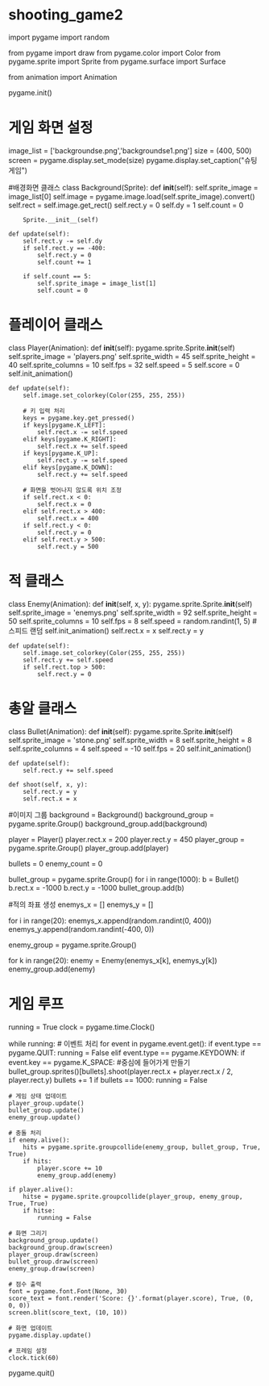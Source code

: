 # shooting_game2
import pygame
import random

from pygame import draw
from pygame.color import Color
from pygame.sprite import Sprite
from pygame.surface import Surface

from animation import Animation

pygame.init()

# 게임 화면 설정
image_list = ['backgroundse.png','backgroundse1.png']
size = (400, 500)
screen = pygame.display.set_mode(size)
pygame.display.set_caption("슈팅 게임")

#배경화면 클래스
class Background(Sprite):
    def __init__(self):
        self.sprite_image = image_list[0]
        self.image = pygame.image.load(self.sprite_image).convert()
        self.rect = self.image.get_rect()
        self.rect.y = 0
        self.dy = 1
        self.count = 0
        
        Sprite.__init__(self)

    def update(self):
        self.rect.y -= self.dy
        if self.rect.y == -400:
            self.rect.y = 0
            self.count += 1
            
        if self.count == 5:
            self.sprite_image = image_list[1]
            self.count = 0
            
# 플레이어 클래스
class Player(Animation):
    def __init__(self):
        pygame.sprite.Sprite.__init__(self)
        self.sprite_image = 'players.png'
        self.sprite_width = 45
        self.sprite_height = 40
        self.sprite_columns = 10
        self.fps = 32
        self.speed = 5
        self.score = 0
        self.init_animation()

    def update(self):
        self.image.set_colorkey(Color(255, 255, 255))
        
        # 키 입력 처리
        keys = pygame.key.get_pressed()
        if keys[pygame.K_LEFT]:
            self.rect.x -= self.speed
        elif keys[pygame.K_RIGHT]:
            self.rect.x += self.speed
        if keys[pygame.K_UP]:
            self.rect.y -= self.speed
        elif keys[pygame.K_DOWN]:
            self.rect.y += self.speed
        
        # 화면을 벗어나지 않도록 위치 조정
        if self.rect.x < 0:
            self.rect.x = 0
        elif self.rect.x > 400:
            self.rect.x = 400
        if self.rect.y < 0:
            self.rect.y = 0
        elif self.rect.y > 500:
            self.rect.y = 500

# 적 클래스
class Enemy(Animation):
    def __init__(self, x, y):
        pygame.sprite.Sprite.__init__(self)
        self.sprite_image = 'enemys.png'
        self.sprite_width = 92
        self.sprite_height = 50
        self.sprite_columns = 10
        self.fps = 8
        self.speed = random.randint(1, 5) #스피드 랜덤
        self.init_animation()
        self.rect.x = x
        self.rect.y = y
        
    def update(self):
        self.image.set_colorkey(Color(255, 255, 255))
        self.rect.y += self.speed
        if self.rect.top > 500:
            self.rect.y = 0

# 총알 클래스
class Bullet(Animation):
    def __init__(self):
        pygame.sprite.Sprite.__init__(self)
        self.sprite_image = 'stone.png'
        self.sprite_width = 8
        self.sprite_height = 8
        self.sprite_columns = 4
        self.speed = -10
        self.fps = 20
        self.init_animation()

    def update(self):
        self.rect.y += self.speed
        
    def shoot(self, x, y):
        self.rect.y = y
        self.rect.x = x
        
#이미지 그룹
background = Background()
background_group = pygame.sprite.Group()
background_group.add(background)

player = Player()
player.rect.x = 200
player.rect.y = 450
player_group = pygame.sprite.Group()
player_group.add(player)

bullets = 0
enemy_count = 0

bullet_group = pygame.sprite.Group()
for i in range(1000):
    b = Bullet()
    b.rect.x = -1000
    b.rect.y = -1000
    bullet_group.add(b)

#적의 좌표 생성
enemys_x = []
enemys_y = []

for i in range(20):
    enemys_x.append(random.randint(0, 400))
    enemys_y.append(random.randint(-400, 0))

enemy_group = pygame.sprite.Group()

for k in range(20):
    enemy = Enemy(enemys_x[k], enemys_y[k])
    enemy_group.add(enemy)

# 게임 루프
running = True
clock = pygame.time.Clock()

while running:
    # 이벤트 처리
    for event in pygame.event.get():
        if event.type == pygame.QUIT:
            running = False
        elif event.type == pygame.KEYDOWN:
            if event.key == pygame.K_SPACE:
                #중심에 들어가게 만들기
                bullet_group.sprites()[bullets].shoot(player.rect.x + player.rect.x / 2, player.rect.y)
                bullets += 1
                if bullets == 1000:
                    running = False

    # 게임 상태 업데이트
    player_group.update()
    bullet_group.update()
    enemy_group.update()

    # 충돌 처리
    if enemy.alive():
        hits = pygame.sprite.groupcollide(enemy_group, bullet_group, True, True)
        if hits:
            player.score += 10
            enemy_group.add(enemy)

    if player.alive():
        hitse = pygame.sprite.groupcollide(player_group, enemy_group, True, True)
        if hitse:
            running = False

    # 화면 그리기
    background_group.update()
    background_group.draw(screen)
    player_group.draw(screen)
    bullet_group.draw(screen)
    enemy_group.draw(screen)

    # 점수 출력
    font = pygame.font.Font(None, 30)
    score_text = font.render('Score: {}'.format(player.score), True, (0, 0, 0))
    screen.blit(score_text, (10, 10))

    # 화면 업데이트
    pygame.display.update()

    # 프레임 설정
    clock.tick(60)

pygame.quit()

